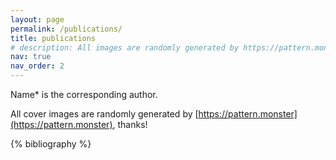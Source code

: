 ```yaml
---
layout: page
permalink: /publications/
title: publications
# description: All images are randomly generated by https://pattern.monster
nav: true
nav_order: 2
---
```


<!-- _pages/publications.md -->

<!-- Bibsearch Feature -->

Name* is the corresponding author.

All cover images are randomly generated by [https://pattern.monster](https://pattern.monster), thanks!

<!-- {% include bib_search.liquid %} -->

<div class="publications">

{% bibliography %}

</div>
